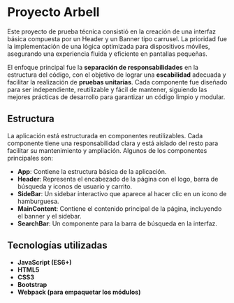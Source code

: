 # Proyecto Arbell

Este proyecto de prueba técnica consistió en la creación de una interfaz básica compuesta por un Header y un Banner tipo carrusel. La prioridad fue la implementación de una lógica optimizada para dispositivos móviles, asegurando una experiencia fluida y eficiente en pantallas pequeñas.

El enfoque principal fue la **separación de responsabilidades** en la estructura del código, con el objetivo de lograr una **escabilidad** adecuada y facilitar la realización de **pruebas unitarias**. Cada componente fue diseñado para ser independiente, reutilizable y fácil de mantener, siguiendo las mejores prácticas de desarrollo para garantizar un código limpio y modular.

## Estructura

La aplicación está estructurada en componentes reutilizables. Cada componente tiene una responsabilidad clara y está aislado del resto para facilitar su mantenimiento y ampliación. Algunos de los componentes principales son:

- **App**: Contiene la estructura básica de la aplicación.
- **Header**: Representa el encabezado de la página con el logo, barra de búsqueda y iconos de usuario y carrito.
- **SideBar**: Un sidebar interactivo que aparece al hacer clic en un ícono de hamburguesa.
- **MainContent**: Contiene el contenido principal de la página, incluyendo el banner y el sidebar.
- **SearchBar**: Un componente para la barra de búsqueda en la interfaz.

## Tecnologías utilizadas

- **JavaScript (ES6+)**
- **HTML5**
- **CSS3**
- **Bootstrap**
- **Webpack (para empaquetar los módulos)**

